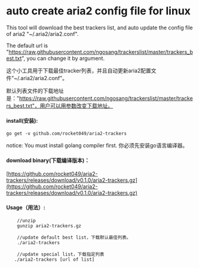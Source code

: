 # auto create aria2 config file for linux
This tool will download the best trackers list, and auto update the config file of aria2 "~/.aria2/aria2.conf".

The default url is "https://raw.githubusercontent.com/ngosang/trackerslist/master/trackers_best.txt", you can change it by argument.

这个小工具用于下载最佳tracker列表，并且自动更新aria2配置文件"~/.aria2/aria2.conf"。

默认列表文件的下载地址是："https://raw.githubusercontent.com/ngosang/trackerslist/master/trackers_best.txt"，用户可以用参数改变下载地址。

#### install(安装):
    go get -v github.com/rocket049/aria2-trackers

notice: You must install golang compiler first. 你必须先安装go语言编译器。

#### download binary(下载编译版本)：
[https://github.com/rocket049/aria2-trackers/releases/download/v0.1.0/aria2-trackers.gz](https://github.com/rocket049/aria2-trackers/releases/download/v0.1.0/aria2-trackers.gz)

#### Usage（用法）:
```
    //unzip
    gunzip aria2-trackers.gz

    //update default best list，下载默认最佳列表。
    ./aria2-trackers

    //update special list，下载指定列表
   ./aria2-trackers [url of list]
```
